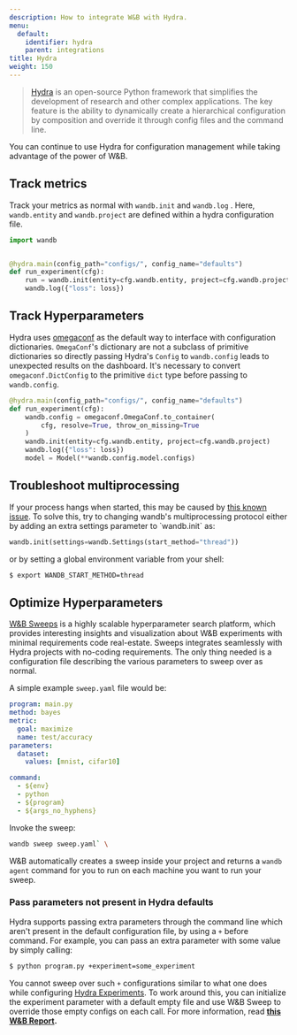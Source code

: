 ```yaml
---
description: How to integrate W&B with Hydra.
menu:
  default:
    identifier: hydra
    parent: integrations
title: Hydra
weight: 150
---
```


> [Hydra](https://hydra.cc) is an open-source Python framework that simplifies the development of research and other complex applications. The key feature is the ability to dynamically create a hierarchical configuration by composition and override it through config files and the command line.

You can continue to use Hydra for configuration management while taking advantage of the power of W&B.

## Track metrics

Track your metrics as normal with `wandb.init` and `wandb.log` . Here, `wandb.entity` and `wandb.project` are defined within a hydra configuration file.

```python
import wandb


@hydra.main(config_path="configs/", config_name="defaults")
def run_experiment(cfg):
    run = wandb.init(entity=cfg.wandb.entity, project=cfg.wandb.project)
    wandb.log({"loss": loss})
```

## Track Hyperparameters

Hydra uses [omegaconf](https://omegaconf.readthedocs.io/en/2.1_branch/) as the default way to interface with configuration dictionaries. `OmegaConf`'s dictionary are not a subclass of primitive dictionaries so directly passing Hydra's `Config` to `wandb.config` leads to unexpected results on the dashboard. It's necessary to convert `omegaconf.DictConfig` to the primitive `dict` type before passing to `wandb.config`.

```python
@hydra.main(config_path="configs/", config_name="defaults")
def run_experiment(cfg):
    wandb.config = omegaconf.OmegaConf.to_container(
        cfg, resolve=True, throw_on_missing=True
    )
    wandb.init(entity=cfg.wandb.entity, project=cfg.wandb.project)
    wandb.log({"loss": loss})
    model = Model(**wandb.config.model.configs)
```

## Troubleshoot multiprocessing

If your process hangs when started, this may be caused by [this known issue](../../track/log/distributed-training/). To solve this, try to changing wandb's multiprocessing protocol either by adding an extra settings parameter to \`wandb.init\` as:

```python
wandb.init(settings=wandb.Settings(start_method="thread"))
```

or by setting a global environment variable from your shell:

```bash
$ export WANDB_START_METHOD=thread
```

## Optimize Hyperparameters

[W&B Sweeps](../../sweeps/intro/) is a highly scalable hyperparameter search platform, which provides interesting insights and visualization about W&B experiments with minimal requirements code real-estate. Sweeps integrates seamlessly with Hydra projects with no-coding requirements. The only thing needed is a configuration file describing the various parameters to sweep over as normal.

A simple example `sweep.yaml` file would be:

```yaml
program: main.py
method: bayes
metric:
  goal: maximize
  name: test/accuracy
parameters:
  dataset:
    values: [mnist, cifar10]

command:
  - ${env}
  - python
  - ${program}
  - ${args_no_hyphens}
```

Invoke the sweep:

``` bash
wandb sweep sweep.yaml` \
```

W&B automatically creates a sweep inside your project and returns a `wandb agent` command for you to run on each machine you want to run your sweep.

### Pass parameters not present in Hydra defaults

<a id="pitfall-3-sweep-passing-parameters-not-present-in-defaults"></a>

Hydra supports passing extra parameters through the command line which aren't present in the default configuration file, by using a `+` before command. For example, you can pass an extra parameter with some value by simply calling:

```bash
$ python program.py +experiment=some_experiment
```

You cannot sweep over such `+` configurations similar to what one does while configuring [Hydra Experiments](https://hydra.cc/docs/patterns/configuring_experiments/). To work around this, you can initialize the experiment parameter with a default empty file and use W&B Sweep to override those empty configs on each call. For more information, read [**this W&B Report**](http://wandb.me/hydra)**.**